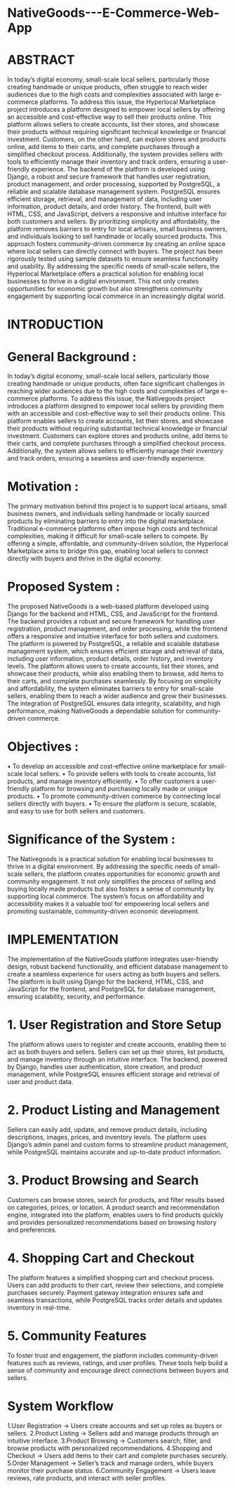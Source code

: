 # NativeGoods---E-Commerce-Web-App
# ABSTRACT #
In today’s digital economy, small-scale local sellers, particularly those creating handmade or unique products, often struggle to reach wider audiences due to the high costs and complexities associated with large e-commerce platforms. To address this issue, the Hyperlocal Marketplace project introduces a platform designed to empower local sellers by offering an accessible and cost-effective way to sell their products online. This platform allows sellers to create accounts, list their stores, and showcase their products without requiring significant technical knowledge or financial investment. Customers, on the other hand, can explore stores and products online, add items to their carts, and complete purchases through a simplified checkout process. Additionally, the system provides sellers with tools to efficiently manage their inventory and track orders, ensuring a user-friendly experience.
The backend of the platform is developed using Django, a robust and secure framework that handles user registration, product management, and order processing, supported by PostgreSQL, a reliable and scalable database management system. PostgreSQL ensures efficient storage, retrieval, and management of data, including user information, product details, and order history. The frontend, built with HTML, CSS, and JavaScript, delivers a responsive and intuitive interface for both customers and sellers. By prioritizing simplicity and affordability, the platform removes barriers to entry for local artisans, small business owners, and individuals looking to sell handmade or locally sourced products. This approach fosters community-driven commerce by creating an online space where local sellers can directly connect with buyers.
The project has been rigorously tested using sample datasets to ensure seamless functionality and usability. By addressing the specific needs of small-scale sellers, the Hyperlocal Marketplace offers a practical solution for enabling local businesses to thrive in a digital environment. This not only creates opportunities for economic growth but also strengthens community engagement by supporting local commerce in an increasingly digital world.

# INTRODUCTION 
# General Background  :
In today’s digital economy, small-scale local sellers, particularly those creating handmade or unique products, often face significant challenges in reaching wider audiences due to the high costs and complexities of large e-commerce platforms. To address this issue, the Nativegoods project introduces a platform designed to empower local sellers by providing them with an accessible and cost-effective way to sell their products online. This platform enables sellers to create accounts, list their stores, and showcase their products without requiring substantial technical knowledge or financial investment. Customers can explore stores and products online, add items to their carts, and complete purchases through a simplified checkout process. Additionally, the system allows sellers to efficiently manage their inventory and track orders, ensuring a seamless and user-friendly experience.

# Motivation :
The primary motivation behind this project is to support local artisans, small business owners, and individuals selling handmade or locally sourced products by eliminating barriers to entry into the digital marketplace. Traditional e-commerce platforms often impose high costs and technical complexities, making it difficult for small-scale sellers to compete. By offering a simple, affordable, and community-driven solution, the Hyperlocal Marketplace aims to bridge this gap, enabling local sellers to connect directly with buyers and thrive in the digital economy.

# Proposed System : 
The proposed NativeGoods is a web-based platform developed using Django for the backend and HTML, CSS, and JavaScript for the frontend. The backend provides a robust and secure framework for handling user registration, product management, and order processing, while the frontend offers a responsive and intuitive interface for both sellers and customers. The platform is powered by PostgreSQL, a reliable and scalable database management system, which ensures efficient storage and retrieval of data, including user information, product details, order history, and inventory levels.
The platform allows users to create accounts, list their stores, and showcase their products, while also enabling them to browse, add items to their carts, and complete purchases seamlessly. By focusing on simplicity and affordability, the system eliminates barriers to entry for small-scale sellers, enabling them to reach a wider audience and grow their businesses. The integration of PostgreSQL ensures data integrity, scalability, and high performance, making NativeGoods a dependable solution for community-driven commerce.

# Objectives :
• To develop an accessible and cost-effective online marketplace for small-scale local sellers.
• To provide sellers with tools to create accounts, list products, and manage inventory efficiently.
• To offer customers a user-friendly platform for browsing and purchasing locally made or unique products.
• To promote community-driven commerce by connecting local sellers directly with buyers.
• To ensure the platform is secure, scalable, and easy to use for both sellers and customers.

# Significance of the System : 
The Nativegoods is a practical solution for enabling local businesses to thrive in a digital environment. By addressing the specific needs of small-scale sellers, the platform creates opportunities for economic growth and community engagement. It not only simplifies the process of selling and buying locally made products but also fosters a sense of community by supporting local commerce. The system’s focus on affordability and accessibility makes it a valuable tool for empowering local sellers and promoting sustainable, community-driven economic development.

# IMPLEMENTATION
The implementation of the NativeGoods platform integrates user-friendly design, robust backend functionality, and efficient database management to create a seamless experience for users acting as both buyers and sellers. The platform is built using Django for the backend, HTML, CSS, and JavaScript for the frontend, and PostgreSQL for database management, ensuring scalability, security, and performance.

# 1. User Registration and Store Setup
The platform allows users to register and create accounts, enabling them to act as both buyers and sellers. Sellers can set up their stores, list products, and manage inventory through an intuitive interface. The backend, powered by Django, handles user authentication, store creation, and product management, while PostgreSQL ensures efficient storage and retrieval of user and product data.
# 2. Product Listing and Management
Sellers can easily add, update, and remove product details, including descriptions, images, prices, and inventory levels. The platform uses Django’s admin panel and custom forms to streamline product management, while PostgreSQL maintains accurate and up-to-date product information.
# 3. Product Browsing and Search
Customers can browse stores, search for products, and filter results based on categories, prices, or location. A product search and recommendation engine, integrated into the platform, enables users to find products quickly and provides personalized recommendations based on browsing history and preferences.
# 4. Shopping Cart and Checkout
The platform features a simplified shopping cart and checkout process. Users can add products to their cart, review their selections, and complete purchases securely. Payment gateway integration ensures safe and seamless transactions, while PostgreSQL tracks order details and updates inventory in real-time.
# 5. Community Features
To foster trust and engagement, the platform includes community-driven features such as reviews, ratings, and user profiles. These tools help build a sense of community and encourage direct connections between buyers and sellers.

# System Workflow
1.User Registration → Users create accounts and set up roles as buyers or sellers.
2.Product Listing → Sellers add and manage products through an intuitive interface.
3.Product Browsing → Customers search, filter, and browse products with personalized recommendations.
4.Shopping and Checkout → Users add items to their cart and complete purchases securely.
5.Order Management → Seller’s track and manage orders, while buyers monitor their purchase status.
6.Community Engagement → Users leave reviews, rate products, and interact with seller profiles.
